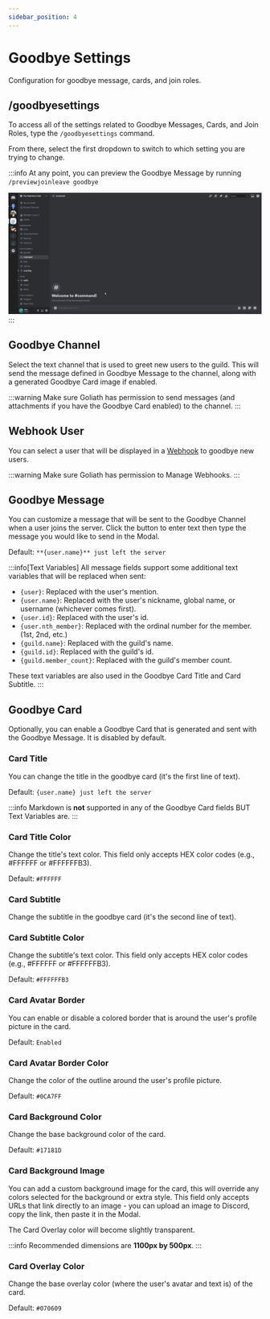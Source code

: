 ```yaml
---
sidebar_position: 4
---
```


# Goodbye Settings
Configuration for goodbye message, cards, and join roles.

## /goodbyesettings
To access all of the settings related to Goodbye Messages, Cards, and Join Roles, type the `/goodbyesettings` command.

From there, select the first dropdown to switch to which setting you are trying to change.

:::info
At any point, you can preview the Goodbye Message by running `/previewjoinleave goodbye`

![Previewing the Goodbye Message](./img/preview_goodbye.gif)
:::

## Goodbye Channel
Select the text channel that is used to greet new users to the guild. This will send the message defined in Goodbye Message to the channel, along with a generated Goodbye Card image if enabled.

:::warning
Make sure Goliath has permission to send messages (and attachments if you have the Goodbye Card enabled) to the channel.
:::

## Webhook User
You can select a user that will be displayed in a [Webhook](https://support.discord.com/hc/en-us/articles/228383668-Intro-to-Webhooks) to goodbye new users.

:::warning
Make sure Goliath has permission to Manage Webhooks.
:::

## Goodbye Message
You can customize a message that will be sent to the Goodbye Channel when a user joins the server. Click the button to enter text then type the message you would like to send in the Modal.

Default: `**{user.name}** just left the server`

:::info[Text Variables]
All message fields support some additional text variables that will be replaced when sent:
- `{user}`: Replaced with the user's mention.
- `{user.name}`: Replaced with the user's nickname, global name, or username (whichever comes first).
- `{user.id}`: Replaced with the user's id.
- `{user.nth_member}`: Replaced with the ordinal number for the member. (1st, 2nd, etc.)
- `{guild.name}`: Replaced with the guild's name.
- `{guild.id}`: Replaced with the guild's id.
- `{guild.member_count}`: Replaced with the guild's member count.

These text variables are also used in the Goodbye Card Title and Card Subtitle.
:::

## Goodbye Card
Optionally, you can enable a Goodbye Card that is generated and sent with the Goodbye Message. It is disabled by default.

### Card Title
You can change the title in the goodbye card (it's the first line of text).

Default: `{user.name} just left the server`

:::info
Markdown is **not** supported in any of the Goodbye Card fields BUT Text Variables are.
:::

### Card Title Color
Change the title's text color. This field only accepts HEX color codes (e.g., #FFFFFF or #FFFFFFB3).

Default: `#FFFFFF`

### Card Subtitle
Change the subtitle in the goodbye card (it's the second line of text).

### Card Subtitle Color
Change the subtitle's text color. This field only accepts HEX color codes (e.g., #FFFFFF or #FFFFFFB3).

Default: `#FFFFFFB3`

### Card Avatar Border
You can enable or disable a colored border that is around the user's profile picture in the card.

Default: `Enabled`

### Card Avatar Border Color
Change the color of the outline around the user's profile picture.

Default: `#0CA7FF`

### Card Background Color
Change the base background color of the card.

Default: `#17181D`

### Card Background Image
You can add a custom background image for the card, this will override any colors selected for the background or extra style. This field only accepts URLs that link directly to an image - you can upload an image to Discord, copy the link, then paste it in the Modal.

The Card Overlay color will become slightly transparent.

:::info
Recommended dimensions are **1100px by 500px**.
:::

### Card Overlay Color
Change the base overlay color (where the user's avatar and text is) of the card.

Default: `#070609`